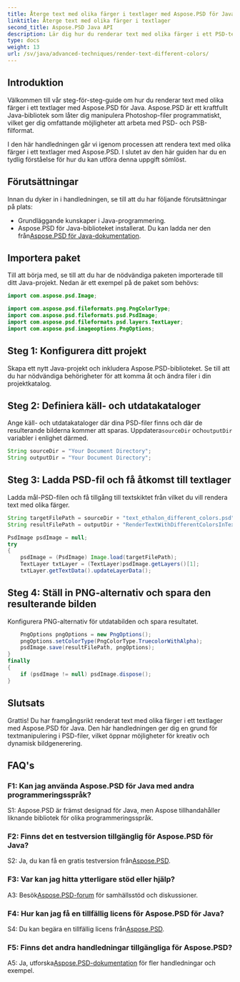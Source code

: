 ```yaml
---
title: Återge text med olika färger i textlager med Aspose.PSD för Java
linktitle: Återge text med olika färger i textlager
second_title: Aspose.PSD Java API
description: Lär dig hur du renderar text med olika färger i ett PSD-textlager med Aspose.PSD för Java. Följ vår steg-för-steg-guide för sömlösa resultat.
type: docs
weight: 13
url: /sv/java/advanced-techniques/render-text-different-colors/
---
```

## Introduktion

Välkommen till vår steg-för-steg-guide om hur du renderar text med olika färger i ett textlager med Aspose.PSD för Java. Aspose.PSD är ett kraftfullt Java-bibliotek som låter dig manipulera Photoshop-filer programmatiskt, vilket ger dig omfattande möjligheter att arbeta med PSD- och PSB-filformat.

I den här handledningen går vi igenom processen att rendera text med olika färger i ett textlager med Aspose.PSD. I slutet av den här guiden har du en tydlig förståelse för hur du kan utföra denna uppgift sömlöst.

## Förutsättningar

Innan du dyker in i handledningen, se till att du har följande förutsättningar på plats:

- Grundläggande kunskaper i Java-programmering.
-  Aspose.PSD för Java-biblioteket installerat. Du kan ladda ner den från[Aspose.PSD för Java-dokumentation](https://reference.aspose.com/psd/java/).

## Importera paket

Till att börja med, se till att du har de nödvändiga paketen importerade till ditt Java-projekt. Nedan är ett exempel på de paket som behövs:

```java
import com.aspose.psd.Image;

import com.aspose.psd.fileformats.png.PngColorType;
import com.aspose.psd.fileformats.psd.PsdImage;
import com.aspose.psd.fileformats.psd.layers.TextLayer;
import com.aspose.psd.imageoptions.PngOptions;
```

## Steg 1: Konfigurera ditt projekt

Skapa ett nytt Java-projekt och inkludera Aspose.PSD-biblioteket. Se till att du har nödvändiga behörigheter för att komma åt och ändra filer i din projektkatalog.

## Steg 2: Definiera käll- och utdatakataloger

 Ange käll- och utdatakataloger där dina PSD-filer finns och där de resulterande bilderna kommer att sparas. Uppdatera`sourceDir` och`outputDir` variabler i enlighet därmed.

```java
String sourceDir = "Your Document Directory";
String outputDir = "Your Document Directory";
```

## Steg 3: Ladda PSD-fil och få åtkomst till textlager

Ladda mål-PSD-filen och få tillgång till textskiktet från vilket du vill rendera text med olika färger.

```java
String targetFilePath = sourceDir + "text_ethalon_different_colors.psd";
String resultFilePath = outputDir + "RenderTextWithDifferentColorsInTextLayer_out.png";

PsdImage psdImage = null;
try
{
    psdImage = (PsdImage) Image.load(targetFilePath);
    TextLayer txtLayer = (TextLayer)psdImage.getLayers()[1];
    txtLayer.getTextData().updateLayerData();
```

## Steg 4: Ställ in PNG-alternativ och spara den resulterande bilden

Konfigurera PNG-alternativ för utdatabilden och spara resultatet.

```java
    PngOptions pngOptions = new PngOptions();
    pngOptions.setColorType(PngColorType.TruecolorWithAlpha);
    psdImage.save(resultFilePath, pngOptions);
}
finally
{
    if (psdImage != null) psdImage.dispose();
}
```

## Slutsats

Grattis! Du har framgångsrikt renderat text med olika färger i ett textlager med Aspose.PSD för Java. Den här handledningen ger dig en grund för textmanipulering i PSD-filer, vilket öppnar möjligheter för kreativ och dynamisk bildgenerering.

## FAQ's

### F1: Kan jag använda Aspose.PSD för Java med andra programmeringsspråk?

S1: Aspose.PSD är främst designad för Java, men Aspose tillhandahåller liknande bibliotek för olika programmeringsspråk.

### F2: Finns det en testversion tillgänglig för Aspose.PSD för Java?

 S2: Ja, du kan få en gratis testversion från[Aspose.PSD](https://releases.aspose.com/).

### F3: Var kan jag hitta ytterligare stöd eller hjälp?

 A3: Besök[Aspose.PSD-forum](https://forum.aspose.com/c/psd/34) för samhällsstöd och diskussioner.

### F4: Hur kan jag få en tillfällig licens för Aspose.PSD för Java?

 S4: Du kan begära en tillfällig licens från[Aspose.PSD](https://purchase.aspose.com/temporary-license/).

### F5: Finns det andra handledningar tillgängliga för Aspose.PSD?

 A5: Ja, utforska[Aspose.PSD-dokumentation](https://reference.aspose.com/psd/java/) för fler handledningar och exempel.